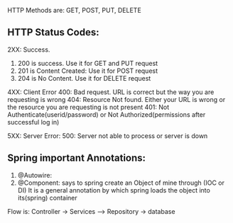 HTTP Methods are: GET, POST, PUT, DELETE

HTTP Status Codes:
-----------------
2XX: Success. 
1. 200 is success. Use it for GET and PUT request
2. 201 is Content Created: Use it for POST request 
3. 204 is No Content. Use it for DELETE request

4XX: Client Error
400: Bad request. URL is correct but the way you are requesting is wrong
404: Resource Not found. Either your URL is wrong or the resource you are requesting is not present
401: Not Authenticate(userid/password) or Not Authorized(permissions after successful log in)

5XX: Server Error:
500: Server not able to process or server is down



Spring important Annotations:
-----------------------------
1. @Autowire:
2. @Component: 
				says to spring create an Object of mine through (IOC or DI)
				It is a general annotation by which spring loads the object into its(spring) container


Flow is: Controller -> Services --> Repository -> database

